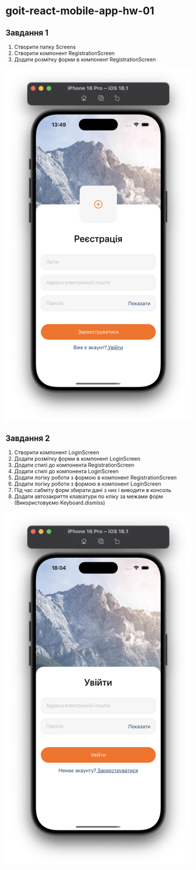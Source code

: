 # goit-react-mobile-app-hw-01

## Завдання 1

1. Створити папку Screens
2. Створити компонент RegistrationScreen
3. Додати розмітку форми в компонент RegistrationScreen

![screenshot](/screenshot/hw_1.png)

## Завдання 2

1. Створити компонент LoginScreen
2. Додати розмітку форми в компонент LoginScreen
3. Додати стилі до компонента RegistrationScreen
4. Додати стилі до компонента LoginScreen
5. Додати логіку роботи з формою в компонент RegistrationScreen
6. Додати логіку роботи з формою в компонент LoginScreen
7. Під час сабміту форм збирати дані з них і виводити в консоль
8. Додати автозакриття клавіатури по кліку за межами форм (Використовуємо Keyboard.dismiss)

![screenshot](/screenshot/hw_2.png)
